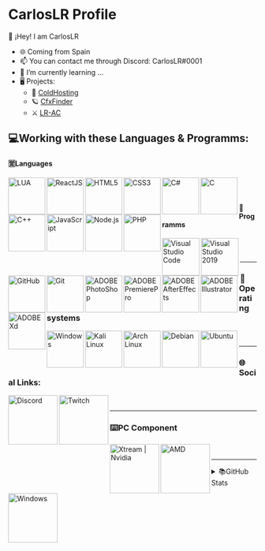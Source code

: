 # CarlosLR Profile

👋 ¡Hey! I am CarlosLR

- 🌐 Coming from Spain
- 📫 You can contact me through Discord: CarlosLR#0001
- 🌱 I’m currently learning ...
- 🖥️ Projects:
    - 🥶 [ColdHosting](https://coldhosting.com/)
    - 🪐 [CfxFinder](https://discord.com/invite/7RAA7hPKvJ)
    - ⚔️ [LR-AC](https://discord.gg/Xf7MRPq2hd)


## 💻Working with these Languages & Programms:
#### 🈺Languages
<img align="left" alt="LUA" width="75px" src="https://img.shields.io/badge/-Lua-2C2D72?logo=lua&logoColor=white" />
<img align="left" alt="ReactJS" width="75px" src="https://img.shields.io/badge/-ReactJs-61DAFB?logo=react&logoColor=white" />
<img align="left" alt="HTML5" width="75px" src="https://img.shields.io/badge/-HTML5-E34F26?logo=html5&logoColor=white" />
<img align="left" alt="CSS3" width="75px" src="https://img.shields.io/badge/-CSS3-1572B6?logo=CSS3&logoColor=white" />
<img align="left" alt="C#" width="75px" src="https://img.shields.io/badge/-C%23-1572B6?logo=c-sharp&logoColor=white" />
<img align="left" alt="C" width="75px" src="https://img.shields.io/badge/-C-A8B9CC?logo=c&logoColor=white" />
<img align="left" alt="C++" width="75px" src="https://img.shields.io/badge/-C++-00599C?logo=cplusplus&logoColor=white" />
<img align="left" alt="JavaScript" width="75px" src="https://img.shields.io/badge/-JavaScript-F7DF1E?logo=JavaScript&logoColor=black" />
<img align="left" alt="Node.js" width="75px" src="https://img.shields.io/badge/-node.js-43853D?logo=node.js&logoColor=black" />
<img align="left" alt="PHP" width="75px" src="https://img.shields.io/badge/-php-6769C4?logo=php&logoColor=white" />
<br><br/>

#### 🤖Programms
<img align="left" alt="Visual Studio Code" width="76px" src="https://img.shields.io/badge/VSCode-0078D4?style=for-the-badge&logo=visual%20studio%20code&logoColor=white" />
<img align="left" alt="Visual Studio 2019" width="76px" src="https://img.shields.io/badge/VSStudio2019-5C2D91?style=for-the-badge&logo=visual%20studio&logoColor=white" />
<img align="left" alt="GitHub" width="75px" src="https://img.shields.io/badge/GitHub-100000?style=for-the-badge&logo=github&logoColor=white" />
<img align="left" alt="Git" width="75px" src="https://img.shields.io/badge/Git-F05032?style=for-the-badge&logo=git&logoColor=white" />
<img align="left" alt="ADOBE PhotoShop" width="75px" src="https://img.shields.io/badge/Adobe%20Photoshop-31A8FF?style=for-the-badge&logo=Adobe%20Photoshop&logoColor=black" />
<img align="left" alt="ADOBE PremierePro" width="75px" src="https://img.shields.io/badge/Adobe%20Premiere%20Pro-0B01CF?style=for-the-badge&logo=Adobe%20Premiere-pro&logoColor=white" />
<img align="left" alt="ADOBE AfterEffects" width="75px" src="https://img.shields.io/badge/Adobe%20After%20Effects-0B01CF?style=for-the-badge&logo=Adobe%20after-effects&logoColor=white" />
<img align="left" alt="ADOBE Illustrator" width="75px" src="https://img.shields.io/badge/Adobe%20Illustrator-C6E11C?style=for-the-badge&logo=Adobe%20Illustrator&logoColor=black" />
<img align="left" alt="ADOBE Xd" width="75px" src="https://img.shields.io/badge/Adobe%20xd-F0018A?style=for-the-badge&logo=Adobe%20xd&logoColor=white" />
<br><br/>

---

### 📠Operating systems
<img align="left" alt="Windows" width="75px" src="https://img.shields.io/badge/Windows-0078D6?style=for-the-badge&logo=windows&logoColor=white" />
<img align="left" alt="Kali Linux" width="75px" src="https://img.shields.io/badge/Kali%20Linux-0064CE?style=for-the-badge&logo=kali-linux&logoColor=white" />
<img align="left" alt="Arch Linux" width="75px" src="https://img.shields.io/badge/Arch%20Linux-2D2D2D?style=for-the-badge&logo=arch-linux&logoColor=blue" />
<img align="left" alt="Debian" width="75px" src="https://img.shields.io/badge/Debian-3F3F3F?style=for-the-badge&logo=debian&logoColor=red" />
<img align="left" alt="Ubuntu" width="75px" src="https://img.shields.io/badge/Ubuntu-FFFFFF?style=for-the-badge&logo=ubuntu&logoColor=red" />
<br />

---

### 🌐Social Links:
[<img align="left" alt="Discord" width="100px" src="https://img.shields.io/badge/Discord-7289DA?style=for-the-badge&logo=discord&logoColor=white" />][discord]
[<img align="left" alt="Twitch" width="100px" src="https://img.shields.io/badge/Twitch-6441a5?style=for-the-badge&logo=twitch&logoColor=white" />][twitch]
<br />

---

### ⌨️PC Component
<img align="left" alt="Xtream | Nvidia" width="100px" src="https://img.shields.io/badge/NVIDIA-GTX-76B900?style=for-the-badge&logo=nvidia&logoColor=white" />
<img align="left" alt="AMD" width="100px" src="https://img.shields.io/badge/RYZEN%205%201600-ff770f?style=for-the-badge&logo=amd&logoColor=white" />
<img align="left" alt="Windows" width="100px" src="https://img.shields.io/badge/Windows-10-0078D6?style=for-the-badge&logo=windows&logoColor=white" />
<br />


---

<details>
  <summary>📚GitHub Stats</summary>

  <img align="left" alt="Marks" src="https://github-readme-stats.vercel.app/api/top-langs/?username=CarlosLR-Cold&layout=compact" />
  <img align="left" alt="Top Language" src="https://github-readme-stats.vercel.app/api?username=CarlosLR-Cold&show_icons=true&theme=algolia" />

</details>

[discord]: https://discord.gg/coldhosting
[twitch]: https://www.twitch.tv/carloslr

